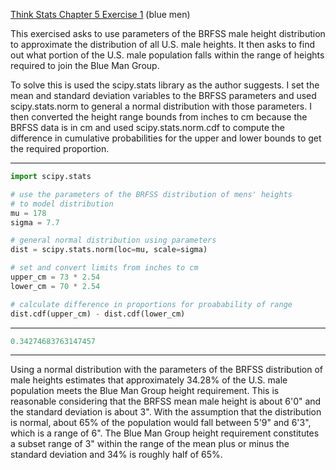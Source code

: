 [Think Stats Chapter 5 Exercise 1](http://greenteapress.com/thinkstats2/html/thinkstats2006.html#toc50) (blue men)

This exercised asks to use parameters of the BRFSS male height distribution to approximate the distribution of all U.S. male heights. It then asks to find out what portion of the U.S. male population falls within the range of heights required to join the Blue Man Group.

To solve this is used the scipy.stats library as the author suggests. I set the mean and standard deviation variables to the BRFSS parameters and used scipy.stats.norm to general a normal distribution with those parameters. I then converted the height range bounds from inches to cm because the BRFSS data is in cm and used scipy.stats.norm.cdf to compute the difference in cumulative probabilities for the upper and lower bounds to get the required proportion.

---
```python
import scipy.stats

# use the parameters of the BRFSS distribution of mens' heights
# to model distribution
mu = 178
sigma = 7.7

# general normal distribution using parameters
dist = scipy.stats.norm(loc=mu, scale=sigma)

# set and convert limits from inches to cm
upper_cm = 73 * 2.54
lower_cm = 70 * 2.54

# calculate difference in proportions for proabability of range
dist.cdf(upper_cm) - dist.cdf(lower_cm)
```

---
```python
0.34274683763147457
```

---
Using a normal distribution with the parameters of the BRFSS distribution of male heights estimates that approximately 34.28% of the U.S. male population meets the Blue Man Group height requirement. This is reasonable considering that the BRFSS mean male height is about 6'0" and the standard deviation is about 3". With the assumption that the distribution is normal, about 65% of the population would fall between 5'9" and 6'3", which is a range of 6". The Blue Man Group height requirement constitutes a subset range of 3" within the range of the mean plus or minus the standard deviation and 34% is roughly half of 65%.